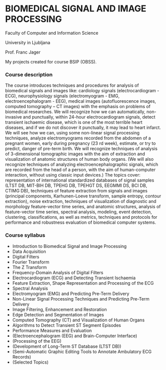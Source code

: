 # BIOMEDICAL SIGNAL AND IMAGE PROCESSING

Faculty of Computer and Information Science

University in Ljubljana

Prof. Franc Jager



My projects created for course BSIP (OBSS).

### Course description

The course introduces techniques and procedures for analysis of biomedical signals and images like: cardiology signals (electrocardiogram - ECG), neurophysiology signals (electromyogram - EMG, electroencephalogram - EEG), medical images (autofluorescence images, computed tomography – CT images) with the emphasis on problems of biomedical researches. We will recognize how we can automatically, non-invasive and punctually, within 24-hour electrocardiogram signals, detect transient ischaemic disease, which is one of the most terrible heart diseases, and if we do not discover it punctually, it may lead to heart infarct. We will see how we can, using some non-linear signal processing techniques, analyze electromyograms recorded from the abdomen of a pregnant women, early during pregnancy (23 rd week), estimate, or try to predict, danger of pre-term birth. We will recognize techniques of analysis of 3-dimensional tomographic images with the aim of extraction and visualization of anatomic structures of human body organs. (We will also recognize techniques of analyzing electroencephalographic signals, which are recorded from the head of a person, with the aim of human-computer interaction, without using classic input devices.) The topics cover: representation of international standardized databases of signal samples (LTST DB, MIT-BIH DB, TPEHG DB, TPEHGT DS, EEGMMI DS, BCI DB, CTIMG DB), techniques of feature extraction from signals and images (principal components, Karhunen-Loeve transform, sample entropy, contour extraction), noise extraction, techniques of visualization of diagnostic and morphology feature-vector time series, and anatomic structures, analysis of feature-vector time series, spectral analysis, modeling, event detection, clustering, classifications, as well as metrics, techniques and protocols for performance and robustness evaluation of biomedical computer systems.

### Course syllabus

- Introduction to Biomedical Signal and Image Processing
- Data Acquisition
- Digital Filters
- Fourier Transform
- The Z Transform
- Frequency-Domain Analysis of Digital Filters
- Electrocardiogram (ECG) and Detecting Transient Ischaemia
- Feature Extraction, Shape Representation and Processing of the ECG
- Spectral Analysis
- Electromyogram (EMG) and Predicting Pre-Term Delivery
- Non-Linear Signal Processing Techniques and Predicting Pre-Term Delivery
- Image Filtering, Enhancement and Restoration
- Edge Detection and Segmentation of Images
- Computed Tomography (CT) and Visualization of Human Organs
- Algorithms to Detect Transient ST Segment Episodes
- Performance Measures and Evaluation
- (Electroencephalogram (EEG) and Brain-Computer Interface)
- (Processing of the EEG)
- (Development of Long-Term ST Database (LTST DB))
- (Semi-Automatic Graphic Editing Tools to Annotate Ambulatory ECG Records)
- (Selected Topics)


